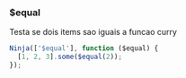 ### $equal

Testa se dois items sao iguais a funcao curry

```javascript
Ninja(['$equal'], function ($equal) {
  [1, 2, 3].some($equal(2));
});
```
